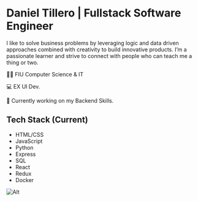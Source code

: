 # Daniel Tillero | Fullstack Software Engineer

I like to solve business problems by leveraging logic and data driven approaches combined with creativity to build innovative products. I’m a passionate learner and strive to connect with people who can teach me a thing or two. 

👨‍🎓 FIU Computer Science & IT

💻 EX UI Dev.

📜 Currently working on my Backend Skills.



## Tech Stack (Current)

- HTML/CSS
- JavaScript
- Python
- Express
- SQL
- React
- Redux
- Docker

	
![Alt](https://media-exp1.licdn.com/dms/image/C4E22AQHWcDJdJpUUeg/feedshare-shrink_1280-alternative/0?e=1603324800&v=beta&t=nNkkGIE4zqmbcVWwUS6AKJfto7UUrbjx8KwOPO8JpBk "Title")
